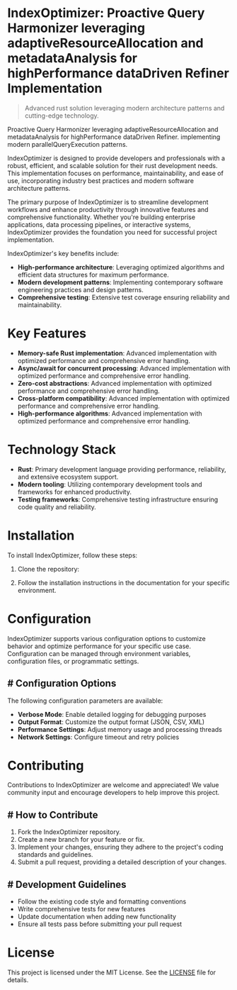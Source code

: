 <!-- fallback_IndexOptimizer_20250804212456_20291 -->

# IndexOptimizer: Proactive Query Harmonizer leveraging adaptiveResourceAllocation and metadataAnalysis for highPerformance dataDriven Refiner Implementation
> Advanced rust solution leveraging modern architecture patterns and cutting-edge technology.

Proactive Query Harmonizer leveraging adaptiveResourceAllocation and metadataAnalysis for highPerformance dataDriven Refiner. implementing modern parallelQueryExecution patterns.

IndexOptimizer is designed to provide developers and professionals with a robust, efficient, and scalable solution for their rust development needs. This implementation focuses on performance, maintainability, and ease of use, incorporating industry best practices and modern software architecture patterns.

The primary purpose of IndexOptimizer is to streamline development workflows and enhance productivity through innovative features and comprehensive functionality. Whether you're building enterprise applications, data processing pipelines, or interactive systems, IndexOptimizer provides the foundation you need for successful project implementation.

IndexOptimizer's key benefits include:

* **High-performance architecture**: Leveraging optimized algorithms and efficient data structures for maximum performance.
* **Modern development patterns**: Implementing contemporary software engineering practices and design patterns.
* **Comprehensive testing**: Extensive test coverage ensuring reliability and maintainability.

# Key Features

* **Memory-safe Rust implementation**: Advanced implementation with optimized performance and comprehensive error handling.
* **Async/await for concurrent processing**: Advanced implementation with optimized performance and comprehensive error handling.
* **Zero-cost abstractions**: Advanced implementation with optimized performance and comprehensive error handling.
* **Cross-platform compatibility**: Advanced implementation with optimized performance and comprehensive error handling.
* **High-performance algorithms**: Advanced implementation with optimized performance and comprehensive error handling.

# Technology Stack

* **Rust**: Primary development language providing performance, reliability, and extensive ecosystem support.
* **Modern tooling**: Utilizing contemporary development tools and frameworks for enhanced productivity.
* **Testing frameworks**: Comprehensive testing infrastructure ensuring code quality and reliability.

# Installation

To install IndexOptimizer, follow these steps:

1. Clone the repository:


2. Follow the installation instructions in the documentation for your specific environment.

# Configuration

IndexOptimizer supports various configuration options to customize behavior and optimize performance for your specific use case. Configuration can be managed through environment variables, configuration files, or programmatic settings.

## # Configuration Options

The following configuration parameters are available:

* **Verbose Mode**: Enable detailed logging for debugging purposes
* **Output Format**: Customize the output format (JSON, CSV, XML)
* **Performance Settings**: Adjust memory usage and processing threads
* **Network Settings**: Configure timeout and retry policies

# Contributing

Contributions to IndexOptimizer are welcome and appreciated! We value community input and encourage developers to help improve this project.

## # How to Contribute

1. Fork the IndexOptimizer repository.
2. Create a new branch for your feature or fix.
3. Implement your changes, ensuring they adhere to the project's coding standards and guidelines.
4. Submit a pull request, providing a detailed description of your changes.

## # Development Guidelines

* Follow the existing code style and formatting conventions
* Write comprehensive tests for new features
* Update documentation when adding new functionality
* Ensure all tests pass before submitting your pull request

# License

This project is licensed under the MIT License. See the [LICENSE](https://github.com/coralnws/IndexOptimizer/blob/main/LICENSE) file for details.
